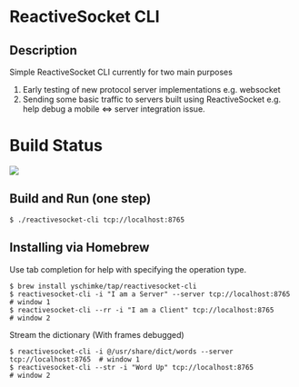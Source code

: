 # ReactiveSocket CLI

## Description

Simple ReactiveSocket CLI currently for two main purposes

1. Early testing of new protocol server implementations e.g. websocket
2. Sending some basic traffic to servers built using ReactiveSocket e.g. help debug a mobile <=> server integration issue. 

# Build Status

<a href='https://travis-ci.org/ReactiveSocket/reactivesocket-cli/builds'><img src='https://travis-ci.org/ReactiveSocket/reactivesocket-cli.svg?branch=master'></a> 


## Build and Run (one step)

```
$ ./reactivesocket-cli tcp://localhost:8765
```

## Installing via Homebrew

Use tab completion for help with specifying the operation type.

```
$ brew install yschimke/tap/reactivesocket-cli
$ reactivesocket-cli -i "I am a Server" --server tcp://localhost:8765  # window 1
$ reactivesocket-cli --rr -i "I am a Client" tcp://localhost:8765      # window 2
```

Stream the dictionary (With frames debugged)

```
$ reactivesocket-cli -i @/usr/share/dict/words --server tcp://localhost:8765  # window 1
$ reactivesocket-cli --str -i "Word Up" tcp://localhost:8765                  # window 2
```

